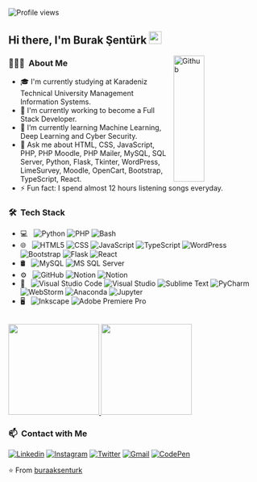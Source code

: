 ![Profile views](https://komarev.com/ghpvc/?username=buraaksenturk&color=blue)
## Hi there, I'm Burak Şentürk <img src="https://media.giphy.com/media/hvRJCLFzcasrR4ia7z/giphy.gif" width="25px">
<img width="35%" height="250px" align="right" alt="Github" src="https://media4.giphy.com/media/iIqmM5tTjmpOB9mpbn/giphy.gif" />

### 👨🏻‍💻 &nbsp;About Me

- 🎓 I'm currently studying at Karadeniz Technical University Management Information Systems.
- 🔭 I'm currently working to become a Full Stack Developer.
- 🌱 I’m currently learning Machine Learning, Deep Learning and Cyber Security.
- 💬 Ask me about HTML, CSS, JavaScript, PHP, PHP Moodle, PHP Mailer, MySQL, SQL Server, Python, Flask, Tkinter, WordPress, LimeSurvey, Moodle, OpenCart, Bootstrap, TypeScript, React.
- ⚡ Fun fact: I spend almost 12 hours listening songs everyday.

### 🛠 &nbsp;Tech Stack

- 💻 &nbsp;
  ![Python](https://img.shields.io/badge/-Python-333333?style=flat&logo=python)
  ![PHP](https://img.shields.io/badge/-PHP-333333?style=flat&logo=php)
  ![Bash](https://img.shields.io/badge/-Bash%20Script-333333?style=flat&logo=GNU-Bash&logoColor=white)
- 🌐 &nbsp;
  ![HTML5](https://img.shields.io/badge/-HTML5-333333?style=flat&logo=HTML5)
  ![CSS](https://img.shields.io/badge/-CSS-333333?style=flat&logo=CSS3&logoColor=1572B6)
  ![JavaScript](https://img.shields.io/badge/-JavaScript-333333?style=flat&logo=javascript)
  ![TypeScript](https://img.shields.io/badge/-TypeScript-333333?style=flat&logo=typescript)
  ![WordPress](https://img.shields.io/badge/-WordPress-333333?style=flat&logo=wordpress)
  ![Bootstrap](https://img.shields.io/badge/-Bootstrap-333333?style=flat&logo=bootstrap&logoColor=563D7C)
  ![Flask](https://img.shields.io/badge/-Flask-333333?style=flat&logo=flask)
  ![React](https://img.shields.io/badge/-React-333333?style=flat&logo=react)
- 🛢 &nbsp;
  ![MySQL](https://img.shields.io/badge/-MySQL-333333?style=flat&logo=mysql)
  ![MS SQL Server](https://img.shields.io/badge/-MS%20SQL%20Server-333333?style=flat&logo=Microsoft-SQL-Server)
- ⚙️ &nbsp;
  ![GitHub](https://img.shields.io/badge/-GitHub-333333?style=flat&logo=github)
  ![Notion](https://img.shields.io/badge/-Notion-333333?style=flat&logo=notion)
  ![Notion](https://img.shields.io/badge/-CodePen-333333?style=flat&logo=codepen)
- 🔧 &nbsp;
  ![Visual Studio Code](https://img.shields.io/badge/-Visual%20Studio%20Code-333333?style=flat&logo=visual-studio-code&logoColor=007ACC)
  ![Visual Studio](https://img.shields.io/badge/-Visual%20Studio-333333?style=flat&logo=visual-studio&logoColor=643995)
  ![Sublime Text](https://img.shields.io/badge/-Sublime%20Text-333333?style=flat&logo=sublime-text)
  ![PyCharm](https://img.shields.io/badge/-PyCharm-333333?style=flat&logo=pycharm)
  ![WebStorm](https://img.shields.io/badge/-WebStorm-333333?style=flat&logo=webstorm)
  ![Anaconda](https://img.shields.io/badge/-Anaconda-333333?style=flat&logo=anaconda)
  ![Jupyter](https://img.shields.io/badge/-Jupyter-333333?style=flat&logo=jupyter)
- 🖥 &nbsp;
  ![Inkscape](https://img.shields.io/badge/-Inkscape-333333?style=flat&logo=inkscape)
  ![Adobe Premiere Pro](https://img.shields.io/badge/-Adobe%20Premiere%20Pro-333333?style=flat&logo=adobe-premiere-pro)

 <br/>

<a href="https://github.com/buraaksenturk">
  <img height="180em" src="https://github-readme-stats.vercel.app/api?username=buraaksenturk&&show_icons=true&title_color=ffffff&icon_color=bb2acf&text_color=daf7dc&bg_color=151514" />
  <img height="180em" src="https://github-readme-stats.vercel.app/api/top-langs/?username=buraaksenturk&layout=compact&langs_count=8&bg_color=151514&text_color=daf7df" />
</a>

<br/>

### 📫 &nbsp;Contact with Me
  [![Linkedin](https://img.shields.io/badge/-LinkedIn-blue?style=flat&logo=Linkedin&logoColor=white)](https://www.linkedin.com/in/buraaksenturk/)
  [![Instagram](https://img.shields.io/badge/-Instagram-black?style=flat&logo=instagram&logoColor=white)](https://www.instagram.com/burak.senturkkk)
  [![Twitter](https://img.shields.io/badge/-Twitter-blue?style=flat&logo=Twitter&logoColor=white)](https://twitter.com/burak_senturkk)
  [![Gmail](https://img.shields.io/badge/-Gmail-c14438?style=flat&logo=Gmail&logoColor=white)](mailto:buraak.senturk@gmail.com)
  [![CodePen](https://img.shields.io/badge/-CodePen-black?style=flat&logo=codepen)](https://codepen.io/Buraksenturk)

⭐️ From [buraaksenturk](https://github.com/buraaksenturk)
